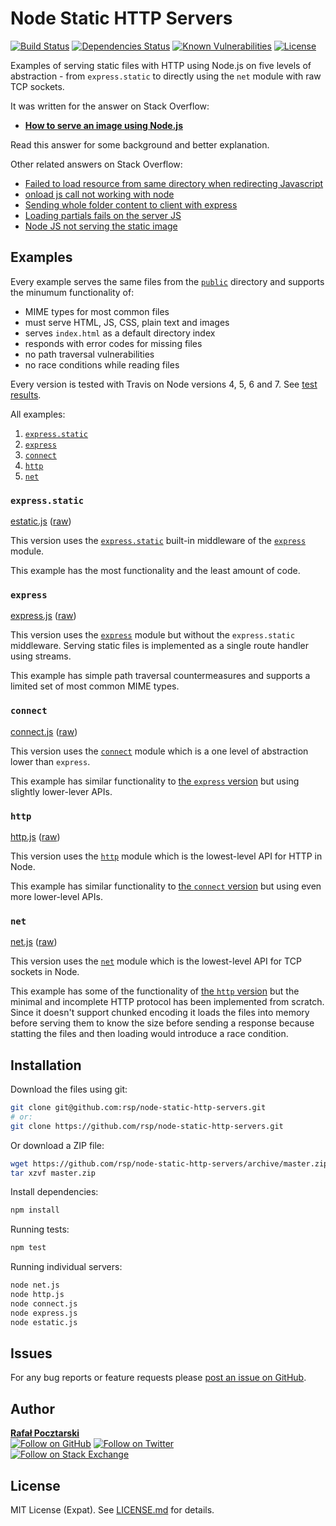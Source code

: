 Node Static HTTP Servers
========================

[![Build Status][travis-img]][travis-url]
[![Dependencies Status][david-img]][david-url]
[![Known Vulnerabilities][snyk-img]][snyk-url]
[![License][license-img]][license-url]

Examples of serving static files with HTTP using Node.js
on five levels of abstraction - from `express.static` to directly using the `net` module with raw TCP sockets.

It was written for the answer on Stack Overflow:

* [**How to serve an image using Node.js**](https://stackoverflow.com/questions/5823722/how-to-serve-an-image-using-nodejs/40899767#40899767)

Read this answer for some background and better explanation.

Other related answers on Stack Overflow:

* [Failed to load resource from same directory when redirecting Javascript](https://stackoverflow.com/questions/38441863/failed-to-load-resource-from-same-directory-when-redirecting-javascript/38442747#38442747)
* [onload js call not working with node](https://stackoverflow.com/questions/38587286/onload-js-call-not-working-with-node/38587729#38587729)
* [Sending whole folder content to client with express](https://stackoverflow.com/questions/40509666/sending-whole-folder-content-to-client-with-express/40510339#40510339)
* [Loading partials fails on the server JS](https://stackoverflow.com/questions/40722476/loading-partials-fails-on-the-server-js/40722594#40722594)
* [Node JS not serving the static image](https://stackoverflow.com/questions/40837359/node-js-not-serving-the-static-image/40839534#40839534)

Examples
--------
Every example serves the same files from the [`public`](public) directory and supports the minumum functionality of:

* MIME types for most common files
* must serve HTML, JS, CSS, plain text and images
* serves `index.html` as a default directory index
* responds with error codes for missing files
* no path traversal vulnerabilities
* no race conditions while reading files

Every version is tested with Travis on Node versions 4, 5, 6 and 7. See [test results][travis-url].

All examples:

1. [`express.static`](#expressstatic)
2. [`express`](#express)
3. [`connect`](#connect)
4. [`http`](#http)
5. [`net`](#net)

### `express.static`

[estatic.js](estatic.js) ([raw](https://raw.githubusercontent.com/rsp/node-static-http-servers/master/estatic.js))

This version uses the [`express.static`](https://expressjs.com/en/starter/static-files.html) built-in middleware of the [`express`](https://expressjs.com/) module.

This example has the most functionality and the least amount of code.

### `express`

[express.js](express.js) ([raw](https://raw.githubusercontent.com/rsp/node-static-http-servers/master/express.js))

This version uses the [`express`](https://expressjs.com/) module but without the `express.static` middleware. Serving static files is implemented as a single route handler using streams.

This example has simple path traversal countermeasures and supports a limited set of most common MIME types.

### `connect`

[connect.js](connect.js) ([raw](https://raw.githubusercontent.com/rsp/node-static-http-servers/master/connect.js))

This version uses the [`connect`](http://senchalabs.github.com/connect) module which is a one level of abstraction lower than `express`.

This example has similar functionality to [the `express` version](#express) but using slightly lower-lever APIs.

### `http`

[http.js](http.js) ([raw](https://raw.githubusercontent.com/rsp/node-static-http-servers/master/http.js))

This version uses the [`http`](https://nodejs.org/api/http.html#http_http) module which is the lowest-level API for HTTP in Node.

This example has similar functionality to [the `connect` version](#connect) but using even more lower-level APIs.

### `net`

[net.js](net.js) ([raw](https://raw.githubusercontent.com/rsp/node-static-http-servers/master/net.js))

This version uses the [`net`](https://nodejs.org/api/net.html#net_net) module which is the lowest-level API for TCP sockets in Node.

This example has some of the functionality of [the `http` version](#http) but the minimal and incomplete HTTP protocol has been implemented from scratch. Since it doesn't support chunked encoding it loads the files into memory before serving them to know the size before sending a response because statting the files and then loading would introduce a race condition.

Installation
------------
Download the files using git:

```sh
git clone git@github.com:rsp/node-static-http-servers.git
# or:
git clone https://github.com/rsp/node-static-http-servers.git
```

Or download a ZIP file:

```sh
wget https://github.com/rsp/node-static-http-servers/archive/master.zip
tar xzvf master.zip
```

Install dependencies:

```sh
npm install
```

Running tests:

```sh
npm test
```

Running individual servers:

```sh
node net.js
node http.js
node connect.js
node express.js
node estatic.js
```

Issues
------
For any bug reports or feature requests please
[post an issue on GitHub][issues-url].

Author
------
[**Rafał Pocztarski**](https://pocztarski.com/)
<br/>
[![Follow on GitHub][github-follow-img]][github-follow-url]
[![Follow on Twitter][twitter-follow-img]][twitter-follow-url]
<br/>
[![Follow on Stack Exchange][stackexchange-img]][stackoverflow-url]

License
-------
MIT License (Expat). See [LICENSE.md](LICENSE.md) for details.

[github-url]: https://github.com/rsp/node-static-http-servers
[readme-url]: https://github.com/rsp/node-static-http-servers#readme
[issues-url]: https://github.com/rsp/node-static-http-servers/issues
[license-url]: https://github.com/rsp/node-static-http-servers/blob/master/LICENSE.md
[license-img]: https://img.shields.io/github/license/rsp/node-static-http-servers.svg
[travis-url]: https://travis-ci.org/rsp/node-static-http-servers
[travis-img]: https://travis-ci.org/rsp/node-static-http-servers.svg?branch=master
[snyk-url]: https://snyk.io/test/github/rsp/node-static-http-servers
[snyk-img]: https://snyk.io/test/github/rsp/node-static-http-servers/badge.svg
[david-url]: https://david-dm.org/rsp/node-static-http-servers
[david-img]: https://david-dm.org/rsp/node-static-http-servers/status.svg
[github-follow-url]: https://github.com/rsp
[github-follow-img]: https://img.shields.io/github/followers/rsp.svg?style=social&label=Follow
[twitter-follow-url]: https://twitter.com/intent/follow?screen_name=pocztarski
[twitter-follow-img]: https://img.shields.io/twitter/follow/pocztarski.svg?style=social&label=Follow
[stackoverflow-url]: https://stackoverflow.com/users/613198/rsp
[stackexchange-url]: https://stackexchange.com/users/303952/rsp
[stackexchange-img]: https://stackexchange.com/users/flair/303952.png
